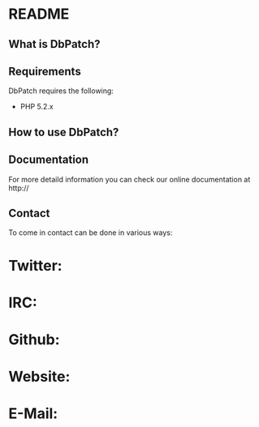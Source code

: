 README
======

What is DbPatch?
----------------



Requirements
------------
DbPatch requires the following:
- PHP 5.2.x



How to use DbPatch?
-------------------


Documentation
-------------
For more detaild information you can check our online documentation at http://


Contact
-------
To come in contact can be done in various ways:

# Twitter: 
# IRC:
# Github:
# Website:
# E-Mail:


